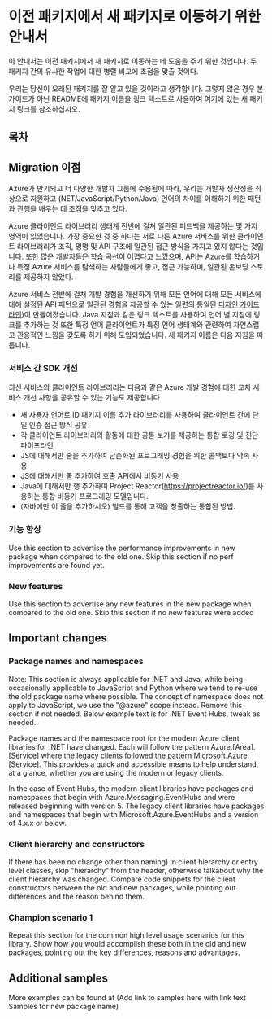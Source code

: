 # 이전 패키지에서 새 패키지로 이동하기 위한 안내서

이 안내서는 이전 패키지에서 새 패키지로 이동하는 데 도움을 주기 위한 것입니다. 두 패키지 간의 유사한 작업에 대한 병렬 비교에 초점을 맞출
것이다.

우리는 당신이 오래된 패키지를 잘 알고 있을 것이라고 생각합니다. 그렇지 않은 경우 본 가이드가 아닌 README에 패키지 이름을 링크 텍스트로
사용하여 여기에 있는 새 패키지 링크를 참조하십시오.

## 목차

## Migration 이점

Azure가 만기되고 더 다양한 개발자 그룹에 수용됨에 따라, 우리는 개발자 생산성을 최상으로 지원하고
(NET/JavaScript/Python/Java) 언어의 차이를 이해하기 위한 패턴과 관행을 배우는 데 초점을 맞추고 있다.

Azure 클라이언트 라이브러리 생태계 전반에 걸쳐 일관된 피드백을 제공하는 몇 가지 영역이 있었습니다. 가장 중요한 것 중 하나는 서로 다른
Azure 서비스를 위한 클라이언트 라이브러리가 조직, 명명 및 API 구조에 일관된 접근 방식을 가지고 있지 않다는 것입니다. 또한 많은
개발자들은 학습 곡선이 어렵다고 느꼈으며, API는 Azure를 학습하거나 특정 Azure 서비스를 탐색하는 사람들에게 좋고, 접근 가능하며,
일관된 온보딩 스토리를 제공하지 않았다.

Azure 서비스 전반에 걸쳐 개발 경험을 개선하기 위해 모든 언어에 대해 모든 서비스에 대해 설정된 API 패턴으로 일관된 경험을 제공할 수
있는 일련의 통일된 [디자인 가이드라인](https://azure.github.io/azure-sdk/general_introduction.html))이
만들어졌습니다. Java 지침과 같은 링크 텍스트를 사용하여 언어 별 지침에 링크를 추가하는 것 또한 특정 언어 클라이언트가 특정 언어 생태계와
관련하여 자연스럽고 관용적인 느낌을 갖도록 하기 위해 도입되었습니다. 새 패키지 이름은 다음 지침을 따릅니다.

### 서비스 간 SDK 개선

최신 서비스의 클라이언트 라이브러리는 다음과 같은 Azure 개발 경험에 대한 교차 서비스 개선 사항을 공유할 수 있는 기능도 제공합니다

- 새 사용자 언어로 ID 패키지 이름 추가 라이브러리를 사용하여 클라이언트 간에 단일 인증 접근 방식 공유
- 각 클라이언트 라이브러리의 활동에 대한 공통 보기를 제공하는 통합 로깅 및 진단 파이프라인
- JS에 대해서만 줄을 추가하여 단순화된 프로그래밍 경험을 위한 콜백보다 약속 사용
- JS에 대해서만 줄 추가하여 호출 API에서 비동기 사용
- Java에 대해서만 행 추가하여 Project Reactor(https://projectreactor.io/)를 사용하는 통합 비동기
프로그래밍 모델입니다.
- (자바에만 이 줄을 추가하시오) 빌드를 통해 고객을 창출하는 통합된 방법.

### 기능 향상

Use this section to advertise the performance improvements in new package when
compared to the old one. Skip this section if no perf improvements are found
yet.

### New features

Use this section to advertise any new features in the new package when compared
to the old one. Skip this section if no new features were added

## Important changes

### Package names and namespaces

Note: This section is always applicable for .NET and Java, while being
occasionally applicable to JavaScript and Python where we tend to re-use the old
package name where possible. The concept of namespace does not apply to
JavaScript, we use the "@azure" scope instead. Remove this section if not
needed. Below example text is for .NET Event Hubs, tweak as needed.

Package names and the namespace root for the modern Azure client libraries for
.NET have changed. Each will follow the pattern Azure.[Area].[Service] where the
legacy clients followed the pattern Microsoft.Azure.[Service]. This provides a
quick and accessible means to help understand, at a glance, whether you are
using the modern or legacy clients.

In the case of Event Hubs, the modern client libraries have packages and
namespaces that begin with Azure.Messaging.EventHubs and were released beginning
with version 5. The legacy client libraries have packages and namespaces that
begin with Microsoft.Azure.EventHubs and a version of 4.x.x or below.

### Client hierarchy and constructors

If there has been no change other than naming) in client hierarchy or entry
level classes, skip "hierarchy" from the header, otherwise talkabout why the
client hierarchy was changed. Compare code snippets for the client constructors
between the old and new packages, while pointing out differences and the reason
behind them.

### Champion scenario 1

Repeat this section for the common high level usage scenarios for this library.
Show how you would accomplish these both in the old and new packages, pointing
out the key differences, reasons and advantages.

## Additional samples

More examples can be found at (Add link to samples here with link text Samples
for new package name)
